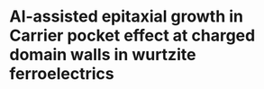 # AI-assisted epitaxial growth in Carrier pocket effect at charged domain walls in wurtzite ferroelectrics
